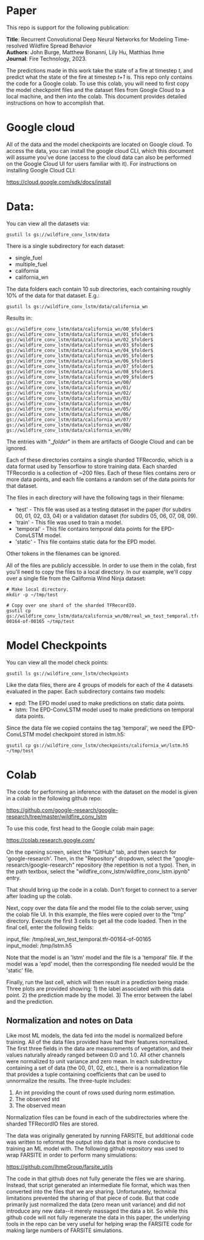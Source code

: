 # Paper

This repo is support for the following publication:

**Title**: Recurrent Convolutional Deep Neural Networks for Modeling Time-resolved Wildfire Spread Behavior<br>
**Authors**: John Burge, Matthew Bonanni, Lily Hu, Matthias Ihme<br>
**Journal**: Fire Technology, 2023.<br>

The predictions made in this work take the state of a fire at timestep *t*, and
predict what the state of the fire at timestep *t+1* is.  This repo only contains
the code for a Google colab.  To use this colab, you will need to first copy the model checkpoint files and the dataset files from Google Cloud to a local machine, and then into the colab.  This document provides detailed instructions on how to accomplish that.

# Google cloud

All of the data and the model checkpoints are located on Google cloud.  To access the data, you can install the google cloud CLI, which this document will assume you've done (access to the cloud data can also be performed on the Google Cloud UI for users familiar with it).  For instructions on installing Google Cloud CLI:

https://cloud.google.com/sdk/docs/install
# Data:

You can view all the datasets via:

```
gsutil ls gs://wildfire_conv_lstm/data
```

There is a single subdirectory for each dataset:

* single_fuel
* multiple_fuel
* california
* california_wn

The data folders each contain 10 sub directories, each containing roughly 10% of the data for that dataset.  E.g.:

```
gsutil ls gs://wildfire_conv_lstm/data/california_wn
```

Results in:

```
gs://wildfire_conv_lstm/data/california_wn/00_$folder$
gs://wildfire_conv_lstm/data/california_wn/01_$folder$
gs://wildfire_conv_lstm/data/california_wn/02_$folder$
gs://wildfire_conv_lstm/data/california_wn/03_$folder$
gs://wildfire_conv_lstm/data/california_wn/04_$folder$
gs://wildfire_conv_lstm/data/california_wn/05_$folder$
gs://wildfire_conv_lstm/data/california_wn/06_$folder$
gs://wildfire_conv_lstm/data/california_wn/07_$folder$
gs://wildfire_conv_lstm/data/california_wn/08_$folder$
gs://wildfire_conv_lstm/data/california_wn/09_$folder$
gs://wildfire_conv_lstm/data/california_wn/00/
gs://wildfire_conv_lstm/data/california_wn/01/
gs://wildfire_conv_lstm/data/california_wn/02/
gs://wildfire_conv_lstm/data/california_wn/03/
gs://wildfire_conv_lstm/data/california_wn/04/
gs://wildfire_conv_lstm/data/california_wn/05/
gs://wildfire_conv_lstm/data/california_wn/06/
gs://wildfire_conv_lstm/data/california_wn/07/
gs://wildfire_conv_lstm/data/california_wn/08/
gs://wildfire_conv_lstm/data/california_wn/09/
```

The entries with "_$folder$" in them are artifacts of Google Cloud and can be ignored.

Each of these directories contains a single sharded TFRecordio, which is a data format used by Tensorflow to store training data.  Each sharded TFRecordio is a collection of ~200 files.  Each of these files contains zero or more data points, and each file contains a random set of the data points for that dataset.

The files in each directory will have the following tags in their filename:

* 'test' - This file was used as a testing dataset in the paper (for subdirs 00, 01, 02, 03, 04) or a validation dataset (for subdirs 05, 06, 07, 08, 09).
* 'train' - This file was used to train a model.
* 'temporal' - This file contains temporal data points for the EPD-ConvLSTM model.
* 'static' - This file contains static data for the EPD model.

Other tokens in the filenames can be ignored.

All of the files are publicly accessible.  In order to use them in the colab, first you'll need to copy the files to a local directory.  In our example, we'll copy over a single file from the California Wind Ninja dataset:

```
# Make local directory.
mkdir -p ~/tmp/test

# Copy over one shard of the sharded TFRecordIO.
gsutil cp gs://wildfire_conv_lstm/data/california_wn/00/real_wn_test_temporal.tfr-00164-of-00165 ~/tmp/test
```

# Model Checkpoints

You can view all the model check points:

```
gsutil ls gs://wildfire_conv_lstm/checkpoints
```

Like the data files, there are 4 groups of models for each of the 4 datasets evaluated in the paper.  Each subdirectory contains two models:

* epd: The EPD model used to make predictions on static data points.
* lstm: The EPD-ConvLSTM model used to make predictions on temporal data points.

Since the data file we copied contains the tag 'temporal', we need the EPD-ConvLSTM model checkpoint stored in lstm.h5:

```
gsutil cp gs://wildfire_conv_lstm/checkpoints/california_wn/lstm.h5 ~/tmp/test
```

# Colab

The code for performing an inference with the dataset on the model is given in a colab in the following github repo:

https://github.com/google-research/google-research/tree/master/wildfire_conv_lstm

To use this code, first head to the Google colab main page:

https://colab.research.google.com/

On the opening screen, select the "GitHub" tab, and then search for 'google-research'.  Then, in the "Repository" dropdown, select the "google-research/google-research" repository (the repetition is not a typo). Then, in the path textbox, select the "wildfire_conv_lstm/wildfire_conv_lstm.ipynb" entry.

That should bring up the code in a colab.  Don't forget to connect to a server after loading up the colab.

Next, copy over the data file and the model file to the colab server, using the colab file UI.  In this example, the files were copied over to the "tmp" directory.  Execute the first 3 cells to get all the code loaded.  Then in the final cell, enter the following fields:

input_file: /tmp/real_wn_test_temporal.tfr-00164-of-00165<br>
input_model: /tmp/lstm.h5<br>

Note that the model is an 'lstm' model and the file is a 'temporal' file.  If the model was a 'epd' model, then the corresponding file needed would be the 'static' file.

Finally, run the last cell, which will then result in a prediction being made.  Three plots are provided showing: 1) the label associated with this data point.  2) the prediction made by the model.  3) The error between the label and the prediction.

## Normalization and notes on Data

Like most ML models, the data fed into the model is normalized before training.  All of the data files provided have had their features normalized.  The first three fields in the data are measurements of vegetation, and their values naturally already ranged between 0.0 and 1.0.  All other channels were normalized to unit variance and zero mean.  In each subdirectory containing a set of data (the 00, 01, 02, etc.), there is a normalization file that provides a tuple containing coefficients that can be used to unnormalize the results.  The three-tuple includes:

1) An int providing the count of rows used during norm estimation.
2) The observed std
3) The observed mean

Normalization files can be found in each of the subdirectories where the sharded TFRecordIO files are stored.

The data was originally generated by running FARSITE, but additional code was written to reformat the output into data that is more conducive to training an ML model with.  The following github repository was used to wrap FARSITE in order to perform many simulations:

https://github.com/IhmeGroup/farsite_utils

The code in that github does not fully generate the files we are sharing.  Instead, that script generated an intermediate file format, which was then converted into the files that we are sharing.  Unfortunately, technical limitations prevented the sharing of that piece of code.  But that code primarily just normalized the data (zero mean unit variance) and did not introduce any new data--it merely massaged the data a bit.  So while this github code will not fully regenerate the data in this paper, the underlying tools in the repo can be very useful for helping wrap the FARSITE code for making large numbers of FARSITE simulations.
